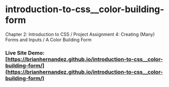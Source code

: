 # introduction-to-css__color-building-form
Chapter 2: Introduction to CSS / Project Assignment 4: Creating (Many) Forms and Inputs / A Color Building Form

### Live Site Demo: [https://brianhernandez.github.io/introduction-to-css__color-building-form/](https://brianhernandez.github.io/introduction-to-css__color-building-form/)

